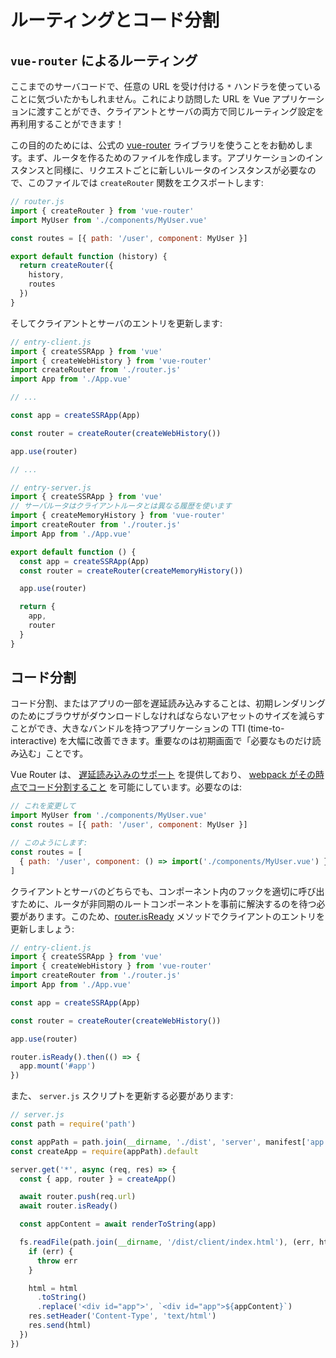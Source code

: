 # ルーティングとコード分割

## `vue-router` によるルーティング

ここまでのサーバコードで、任意の URL を受け付ける `*` ハンドラを使っていることに気づいたかもしれません。これにより訪問した URL を Vue アプリケーションに渡すことができ、クライアントとサーバの両方で同じルーティング設定を再利用することができます！

この目的のためには、公式の [vue-router](https://github.com/vuejs/vue-router-next) ライブラリを使うことをお勧めします。まず、ルータを作るためのファイルを作成します。アプリケーションのインスタンスと同様に、リクエストごとに新しいルータのインスタンスが必要なので、このファイルでは `createRouter` 関数をエクスポートします:

```js
// router.js
import { createRouter } from 'vue-router'
import MyUser from './components/MyUser.vue'

const routes = [{ path: '/user', component: MyUser }]

export default function (history) {
  return createRouter({
    history,
    routes
  })
}
```

そしてクライアントとサーバのエントリを更新します:

```js
// entry-client.js
import { createSSRApp } from 'vue'
import { createWebHistory } from 'vue-router'
import createRouter from './router.js'
import App from './App.vue'

// ...

const app = createSSRApp(App)

const router = createRouter(createWebHistory())

app.use(router)

// ...
```

```js
// entry-server.js
import { createSSRApp } from 'vue'
// サーバルータはクライアントルータとは異なる履歴を使います
import { createMemoryHistory } from 'vue-router'
import createRouter from './router.js'
import App from './App.vue'

export default function () {
  const app = createSSRApp(App)
  const router = createRouter(createMemoryHistory())

  app.use(router)

  return {
    app,
    router
  }
}
```

## コード分割

コード分割、またはアプリの一部を遅延読み込みすることは、初期レンダリングのためにブラウザがダウンロードしなければならないアセットのサイズを減らすことができ、大きなバンドルを持つアプリケーションの TTI (time-to-interactive) を大幅に改善できます。重要なのは初期画面で「必要なものだけ読み込む」ことです。

Vue Router は、 [遅延読み込みのサポート](https://next.router.vuejs.org/guide/advanced/lazy-loading.html) を提供しており、 [webpack がその時点でコード分割すること](https://webpack.js.org/guides/code-splitting-async/) を可能にしています。必要なのは:

```js
// これを変更して
import MyUser from './components/MyUser.vue'
const routes = [{ path: '/user', component: MyUser }]

// このようにします:
const routes = [
  { path: '/user', component: () => import('./components/MyUser.vue') }
]
```

クライアントとサーバのどちらでも、コンポーネント内のフックを適切に呼び出すために、ルータが非同期のルートコンポーネントを事前に解決するのを待つ必要があります。このため、[router.isReady](https://next.router.vuejs.org/api/#isready) メソッドでクライアントのエントリを更新しましょう:

```js
// entry-client.js
import { createSSRApp } from 'vue'
import { createWebHistory } from 'vue-router'
import createRouter from './router.js'
import App from './App.vue'

const app = createSSRApp(App)

const router = createRouter(createWebHistory())

app.use(router)

router.isReady().then(() => {
  app.mount('#app')
})
```

また、 `server.js` スクリプトを更新する必要があります:

```js
// server.js
const path = require('path')

const appPath = path.join(__dirname, './dist', 'server', manifest['app.js'])
const createApp = require(appPath).default

server.get('*', async (req, res) => {
  const { app, router } = createApp()

  await router.push(req.url)
  await router.isReady()

  const appContent = await renderToString(app)

  fs.readFile(path.join(__dirname, '/dist/client/index.html'), (err, html) => {
    if (err) {
      throw err
    }

    html = html
      .toString()
      .replace('<div id="app">', `<div id="app">${appContent}`)
    res.setHeader('Content-Type', 'text/html')
    res.send(html)
  })
})
```
